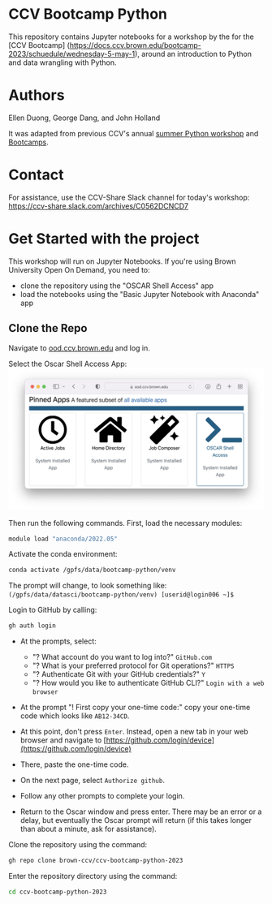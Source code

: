 # CCV Bootcamp Python

This repository contains Jupyter notebooks for a workshop by the for the [CCV Bootcamp]
(https://docs.ccv.brown.edu/bootcamp-2023/schuedule/wednesday-5-may-1), around an introduction 
to Python and data wrangling with Python. 

# Authors

Ellen Duong, George Dang, and John Holland

It was adapted from previous CCV's annual 
[summer Python workshop](https://github.com/brown-ccv/workshop-python-2020) and 
[Bootcamps](https://github.com/brown-ccv/ccv-bootcamp-python).

# Contact

For assistance, use the CCV-Share Slack channel for today's workshop: 
https://ccv-share.slack.com/archives/C0562DCNCD7

# Get Started with the project

This workshop will run on Jupyter Notebooks. If you're using Brown University Open On Demand, 
you need to:

- clone the repository using the "OSCAR Shell Access" app
- load the notebooks using the "Basic Jupyter Notebook with Anaconda" app

## Clone the Repo

Navigate to [ood.ccv.brown.edu](https://ood.ccv.brown.edu) and log in.

Select the Oscar Shell Access App:
![On ood.ccv.brown.edu, under the heading "Pinned Apps", selection: "OSCAR Shell access, System Installed App"](assets/ood-pinned-apps-oscar-shell-access-selected.png)

Then run the following commands. First, load the necessary modules:
```bash
module load "anaconda/2022.05"
```

Activate the conda environment:
```bash
conda activate /gpfs/data/bootcamp-python/venv
```

The prompt will change, to look something like: 
`(/gpfs/data/datasci/bootcamp-python/venv) [userid@login006 ~]$`

Login to GitHub by calling:
```bash
gh auth login
```

- At the prompts, select:
    - "? What account do you want to log into?" `GitHub.com`
    - "? What is your preferred protocol for Git operations?" `HTTPS`
    - "? Authenticate Git with your GitHub credentials?" `Y`
    - "? How would you like to authenticate GitHub CLI?" `Login with a web browser`

- At the prompt "! First copy your one-time code:" copy your one-time code which looks like `AB12-34CD`.
- At this point, don't press `Enter`. Instead, open a new tab in your web browser and navigate to [https://github.com/login/device](https://github.com/login/device)
- There, paste the one-time code.
- On the next page, select `Authorize github`.
- Follow any other prompts to complete your login.
- Return to the Oscar window and press enter. There may be an error or a delay, but eventually the Oscar prompt will return (if this takes longer than about a minute, ask for assistance).

Clone the repository using the command:
```bash
gh repo clone brown-ccv/ccv-bootcamp-python-2023 
```

Enter the repository directory using the command:
```bash
cd ccv-bootcamp-python-2023
```